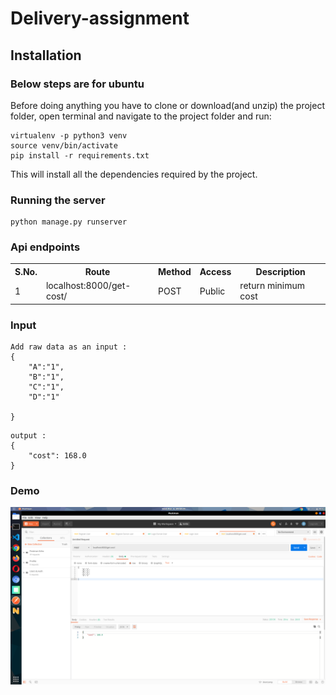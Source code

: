 # Delivery-assignment

 ## Installation

 ### Below steps are for ubuntu
   Before doing anything you have to clone or download(and unzip) the project folder, open terminal and navigate to the project folder and run:

   ```
   virtualenv -p python3 venv
   source venv/bin/activate
   pip install -r requirements.txt
  
   ```

   This will install all the dependencies required by the project.


### Running the server

```
python manage.py runserver

```


### Api endpoints

   <table>
   	<tr>
   		<th>S.No.</th>
   		<th>Route</th>
   		<th>Method</th>
   		<th>Access</th>
   		<th>Description</th>
   	</tr>	
	<tr>
   	   <td>1</td>
           <td>localhost:8000/get-cost/</td>
           <td>POST</td>
           <td>Public</td>
           <td>return minimum cost</td>
   	</tr>
   </table>



### Input


```
Add raw data as an input :
{
	"A":"1",
	"B":"1",
	"C":"1",
	"D":"1"

}
```
```
output : 
{
    "cost": 168.0
}
```

### Demo
   ![img1](./demo/demo.png) <br>
